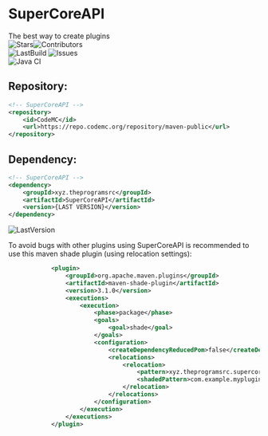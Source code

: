 # SuperCoreAPI
The best way to create plugins<br>
![Stars](https://img.shields.io/github/stars/TheProgramSrc/SuperCoreAPI?style=social)![Contributors](https://img.shields.io/github/contributors/TheProgramSrc/SuperCoreAPI?style=social)<br>
![LastBuild](https://img.shields.io/jenkins/build?jobUrl=https%3A%2F%2Fci.codemc.io%2Fview%2FAuthor%2Fjob%2Ftheprogramsrc%2Fjob%2FSuperCoreAPI%2F) ![Issues](https://img.shields.io/github/issues/TheProgramSrc/SuperCoreAPI)<br>
![Java CI](https://github.com/TheProgramSrc/SuperCoreAPI/workflows/Java%20CI/badge.svg)

## Repository:
```xml
<!-- SuperCoreAPI -->
<repository>
    <id>CodeMC</id>
    <url>https://repo.codemc.org/repository/maven-public</url>
</repository>
```

## Dependency:
```xml
<!-- SuperCoreAPI -->
<dependency>
    <groupId>xyz.theprogramsrc</groupId>
    <artifactId>SuperCoreAPI</artifactId>
    <version>{LAST VERSION}</version>
</dependency>
```

![LastVersion](https://img.shields.io/maven-metadata/v?color=%230768b7&label=Latest%20Version&metadataUrl=https%3A%2F%2Frepo.codemc.io%2Frepository%2Fmaven-public%2Fxyz%2FTheProgramSrc%2FSuperCoreAPI%2Fmaven-metadata.xml)


To avoid bugs with other plugins using SuperCoreAPI is recommended to use this maven shade plugin (using relocation settings):
```xml
            <plugin>
                <groupId>org.apache.maven.plugins</groupId>
                <artifactId>maven-shade-plugin</artifactId>
                <version>3.1.0</version>
                <executions>
                    <execution>
                        <phase>package</phase>
                        <goals>
                            <goal>shade</goal>
                        </goals>
                        <configuration>
                            <createDependencyReducedPom>false</createDependencyReducedPom>
                            <relocations>
                                <relocation>
                                    <pattern>xyz.theprogramsrc.supercoreapi</pattern>
                                    <shadedPattern>com.example.myplugin.supercoreapi</shadedPattern>
                                </relocation>
                            </relocations>
                        </configuration>
                    </execution>
                </executions>
            </plugin>
```
